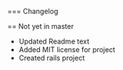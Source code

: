 === Changelog

== Not yet in master

* Updated Readme text
* Added MIT license for project
* Created rails project
